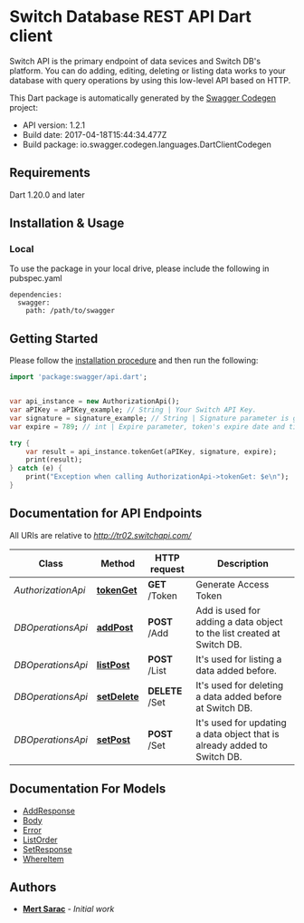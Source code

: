 # Switch Database REST API Dart client
Switch API is the primary endpoint of data sevices and Switch DB's platform. You can do adding, editing, deleting or listing data works to your database with query operations by using this low-level API based on HTTP.

This Dart package is automatically generated by the [Swagger Codegen](https://github.com/swagger-api/swagger-codegen) project:

- API version: 1.2.1
- Build date: 2017-04-18T15:44:34.477Z
- Build package: io.swagger.codegen.languages.DartClientCodegen

## Requirements

Dart 1.20.0 and later

## Installation & Usage

### Local
To use the package in your local drive, please include the following in pubspec.yaml
```
dependencies:
  swagger:
    path: /path/to/swagger
```

## Getting Started

Please follow the [installation procedure](#installation--usage) and then run the following:

```dart
import 'package:swagger/api.dart';


var api_instance = new AuthorizationApi();
var aPIKey = aPIKey_example; // String | Your Switch API Key.
var signature = signature_example; // String | Signature parameter is generated as md5(APISecret + ExpireTimestamp) format.
var expire = 789; // int | Expire parameter, token's expire date and time information must be proper to ISO 8601 standarts and Unix Time format with msec information.

try {
    var result = api_instance.tokenGet(aPIKey, signature, expire);
    print(result);
} catch (e) {
    print("Exception when calling AuthorizationApi->tokenGet: $e\n");
}

```

## Documentation for API Endpoints

All URIs are relative to *http://tr02.switchapi.com/*

Class | Method | HTTP request | Description
------------ | ------------- | ------------- | -------------
*AuthorizationApi* | [**tokenGet**](docs//AuthorizationApi.md#tokenget) | **GET** /Token | Generate Access Token
*DBOperationsApi* | [**addPost**](docs//DBOperationsApi.md#addpost) | **POST** /Add | Add is used for adding a data object to the list created at Switch DB.
*DBOperationsApi* | [**listPost**](docs//DBOperationsApi.md#listpost) | **POST** /List | It&#39;s used for listing a data added before.
*DBOperationsApi* | [**setDelete**](docs//DBOperationsApi.md#setdelete) | **DELETE** /Set | It&#39;s used for deleting a data added before at Switch DB.
*DBOperationsApi* | [**setPost**](docs//DBOperationsApi.md#setpost) | **POST** /Set | It&#39;s used for updating a data object that is already added to Switch DB.


## Documentation For Models

 - [AddResponse](docs//AddResponse.md)
 - [Body](docs//Body.md)
 - [Error](docs//Error.md)
 - [ListOrder](docs//ListOrder.md)
 - [SetResponse](docs//SetResponse.md)
 - [WhereItem](docs//WhereItem.md)
 

## Authors

* **[Mert Sarac](https://github.com/saracmert)** - *Initial work*